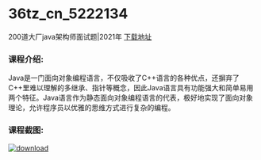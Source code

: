 # 36tz_cn_5222134
200道大厂java架构师面试题|2021年
[下载地址](http://www.36tz.cn/article/5222134 "下载地址")
### 课程介绍:
Java是一门面向对象编程语言，不仅吸收了C++语言的各种优点，还摒弃了C++里难以理解的多继承、指针等概念，因此Java语言具有功能强大和简单易用两个特征。Java语言作为静态面向对象编程语言的代表，极好地实现了面向对象理论，允许程序员以优雅的思维方式进行复杂的编程。

### 课程截图:
[![download](http://36tz.cn/muke_img/2021_12_2-36.png "下载地址")](http://www.36tz.cn "下载地址")
